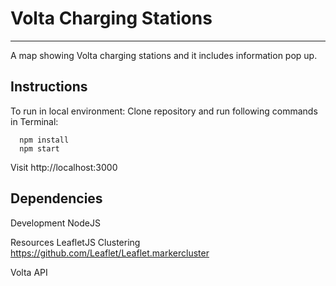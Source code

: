 # Volta Charging Stations
___

A map showing Volta charging stations and it includes information pop up.  

## Instructions

To run in local environment:
Clone repository and run following commands in Terminal:
```
  npm install
  npm start
```
Visit http://localhost:3000


## Dependencies
Development
NodeJS


Resources
LeafletJS
Clustering https://github.com/Leaflet/Leaflet.markercluster

Volta API
